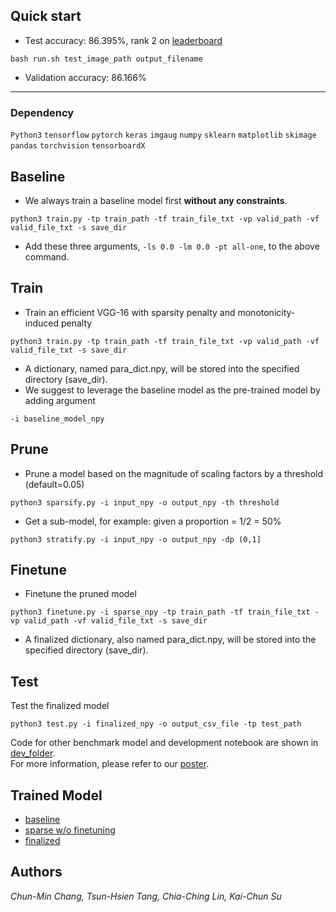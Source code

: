 ## Quick start
- Test accuracy: 86.395%, rank 2 on [leaderboard](https://www.kaggle.com/c/2018-spring-dlcv-final-project-2/leaderboard)
```
bash run.sh test_image_path output_filename
```
- Validation accuracy: 86.166%

--------
### Dependency
`Python3` `tensorflow` `pytorch` `keras` `imgaug` `numpy` `sklearn` `matplotlib` `skimage` `pandas` `torchvision` `tensorboardX`

## Baseline
- We always train a baseline model first __without any constraints__.
```
python3 train.py -tp train_path -tf train_file_txt -vp valid_path -vf valid_file_txt -s save_dir 
```
- Add these three arguments, ```-ls 0.0 -lm 0.0 -pt all-one```, to the above command.

## Train
- Train an efficient VGG-16 with sparsity penalty and monotonicity-induced penalty
```
python3 train.py -tp train_path -tf train_file_txt -vp valid_path -vf valid_file_txt -s save_dir
```
- A dictionary, named para_dict.npy, will be stored into the specified directory (save_dir).
- We suggest to leverage the baseline model as the pre-trained model by adding argument
```
-i baseline_model_npy
```

## Prune
- Prune a model based on the magnitude of scaling factors by a threshold (default=0.05)
```
python3 sparsify.py -i input_npy -o output_npy -th threshold
```

- Get a sub-model, for example: given a proportion = 1/2 = 50%
```
python3 stratify.py -i input_npy -o output_npy -dp (0,1]
```

## Finetune
- Finetune the pruned model
```
python3 finetune.py -i sparse_npy -tp train_path -tf train_file_txt -vp valid_path -vf valid_file_txt -s save_dir
```
- A finalized dictionary, also named para_dict.npy, will be stored into the specified directory (save_dir). 

## Test
Test the finalized model
```
python3 test.py -i finalized_npy -o output_csv_file -tp test_path
```
Code for other benchmark model and development notebook are shown in [dev_folder](https://github.com/thtang/DLCV2018SPRING/tree/master/final/dev_notebook).<br>
For more information, please refer to our [poster](https://github.com/thtang/DLCV2018SPRING/blob/master/final/poster.pdf).

## Trained Model
* [baseline](https://www.dropbox.com/s/c1u540426hxb0bc/save_baseline.zip?dl=0)
* [sparse w/o finetuning](https://www.dropbox.com/s/3v8f2cuv3wf9f2u/save_full.zip?dl=0)
* [finalized](https://www.dropbox.com/s/9dkpvttpymbxlr4/save_finetune.zip?dl=0)


## Authors
*Chun-Min Chang, Tsun-Hsien Tang, Chia-Ching Lin, Kai-Chun Su*

